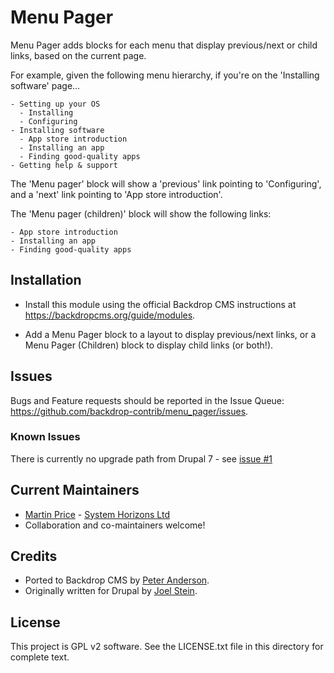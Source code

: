 # Menu Pager


Menu Pager adds blocks for each menu that display previous/next or child links,
based on the current page.

For example, given the following menu hierarchy, if you're on the 'Installing
software' page...

```
- Setting up your OS
  - Installing
  - Configuring
- Installing software
  - App store introduction
  - Installing an app
  - Finding good-quality apps
- Getting help & support
```

The 'Menu pager' block will show a 'previous' link pointing to 'Configuring',
and a 'next' link pointing to 'App store introduction'.

The 'Menu pager (children)' block will show the following links:

```
- App store introduction
- Installing an app
- Finding good-quality apps
```

## Installation

- Install this module using the official Backdrop CMS instructions at
  https://backdropcms.org/guide/modules.

- Add a Menu Pager block to a layout to display previous/next links, or a Menu
  Pager (Children) block to display child links (or both!).

## Issues

Bugs and Feature requests should be reported in the Issue Queue:
https://github.com/backdrop-contrib/menu_pager/issues.

### Known Issues

There is currently no upgrade path from Drupal 7 - see [issue #1](https://github.com/backdrop-contrib/menu_pager/issues/1)

## Current Maintainers

- [Martin Price](https://github.com/yorkshire-pudding) - [System Horizons Ltd](https://www.systemhorizons.co.uk)
- Collaboration and co-maintainers welcome!

## Credits

- Ported to Backdrop CMS by [Peter Anderson](https://github.com/BWPanda).
- Originally written for Drupal by [Joel Stein](https://www.drupal.org/u/joelstein).

## License

This project is GPL v2 software.
See the LICENSE.txt file in this directory for complete text.
